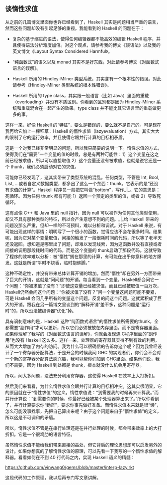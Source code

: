 

## 谈惰性求值

从之前的几篇博文里面你也许已经看到了，Haskell 其实是问题相当严重的语言，然而这些问题却没有引起足够的重视。我能看到的 Haskell 的问题在于：

  * 复杂的基于缩进的语法，使得任何编辑器都不能高效的编辑 Haskell 程序，并且使得语法分析难度加倍。对这个观点，请参考我的博文《谈语法》以及我的英文博文《Layout Syntax Considered Harmful》。

  * “纯函数式”的语义以及 monad 其实不是好东西。对此请参考博文《对函数式语言的误解》。

  * Haskell 所用的 Hindley-Milner 类型系统，其实含有一个根本性的错误。对此请参考《Hindley-Milner 类型系统的根本性错误》。

  * Haskell 所用的 type class，其实跟一般语言（比如 Java）里面的重载（overloading）并没有本质区别。你看到的区别都是因为 Hindley-Milner 系统和重载混合在一起产生的效果。type class 并不能比其它语言里的重载做更多的事。

这样一来，好像 Haskell 的“特征”，要么是错误的，要么就不是自己的。可是现在我再给它加上一棵稻草：Haskell 的惰性求值（lazyevaluation）方式，其实大大的限制了它的运行效率，并且使得它跟并行计算的目标相矛盾。

这是一个对我已经非常明显的问题，所以我只简要的说明一下。惰性求值的方式，使得我们在“需要”一个变量的值的时候，总是有两种可能性：1）这个变量在这之前已经被求值，所以可以直接取值 2）这个变量还没有被求值，也就是说它还是一个 thunk，我们必须启动对它的求值。

可能你已经发现了，这其实带来了类型系统的混乱。任何类型，不管是 Int, Bool, List, ...或者自定义数据类型，都多出了这么一个东西：thunk。它表示的是“还没有求值的计算”。Haskell 程序员一般把它叫做“bottom”，写作_|_。它的意思是：死循环。因为任何 thunk 都有可能 1）返回一个预定的类型的值，或者 2）导致死循环。

这有点像 C++ 和 Java 里的 null 指针，因为 null 可以被作为任何其他类型使用，却又不具有那种类型的特征，所以会产生意想不到的问题。_|_给 Haskell 带来的问题没那么严重，但却一样的不可预料，难以分析和调试。对于 Haskell 来说，有可能出现这样的事情：明明写了一个很小的函数，觉得应该不会花很多时间。结果呢，因为它对某个变量取值，间接的触发了一段很耗时间的代码，所以等了老半天还没返回。想知道是哪里出了问题，却难以发现线索，因为这函数并没有直接或者间接的调用那段耗时间的代码，而是这个变量的 thunk启动了那段代码。这就导致了程序的效率难以分析：被“惰性”搁在那里的计算，有可能在出乎你意料的地方爆发。这就是所谓“平时不烧香，临时抱佛脚。”

这种不确定性，并没有带来总体计算开销的增加。然而“惰性”却在另外一方面带来了巨大的开销，这就是“问问题”的开销。每当看到一个变量，Haskell都会问它一个问题：“你被求值了没有？”即使这变量已经被求值，而且已经被取值一百万次，Haskell仍然会问这个问题：“你被求值了没有？”问一个变量这问题可能不要紧，可是 Haskell 会问几乎所有的变量这个问题，反复的问这个问题。这就累积成了巨大的开销。跟我在另一篇博文里谈到的“解释开销”差不多，这种问题是“运行时”的，所以没法被编译器“优化”掉。

具有讽刺意味的是，Haskell 这种“纯函数式语言”的惰性求值所需要的thunk，全都需要“副作用”才可以更新，所以它们必须被放在内存里面，而不是寄存器里面。如果你理解了我写的《对函数式语言的误解》，你就会发现连 C程序里面的“副作用”也没有 Haskell 这么多。这样一来，处理器的寄存器其实得不到有效的利用，从而大大增加了内存的访问。我为什么可以很确信的告诉你这个呢？因为我曾经设计了一个寄存器分配算法，于是开会的时候我问 GHC 的实现者们，你们会不会对一个新的寄存器分配算法感兴趣，我可以帮你们加到 GHC里面。结果他们说，我们不需要，因为 Haskell 到处都是 thunk，根本就没什么机会用寄存器。

所以，问太多问题，没法充分利用寄存器，这使得 Haskell 在效率上大打折扣。

然后我们来看看，为什么惰性求值会跟并行计算的目标相冲突。这其实很明显，它的原因就在于“惰性求值”的定义。惰性求值说：“到需要我的时候再来计算我。”而并行计算说：“到需要你的时候，你最好已经被某个处理器算出来了。”所以你看到了，并行计算要求你“勤奋”，要求你事先做好准备。而惰性求值本来就是很“懒”，怎么可能没事找事，先把自己算出来呢？由于这个问题来自于“惰性求值”的定义，所以这是不可调和的矛盾。

所以，惰性求值不管是在串行处理还是在并行处理的时候，都会带来效率上的大打折扣。它是一个很鸡肋的语言特征。

虽然惰性求值不能给我们带来直接的益处，但它背后的理论思想却可以启发另外的设计。如果你想真的了解惰性求值的原理，可以先看一下我写的一个惰性求值的解释器。看看如何在不到 40 行代码之内，实现 Haskell 语义的精髓：

<https://github.com/yinwang0/gems/blob/master/interp-lazy.rkt>

这段代码的工作原理，我以后再专门写文章讲解。

